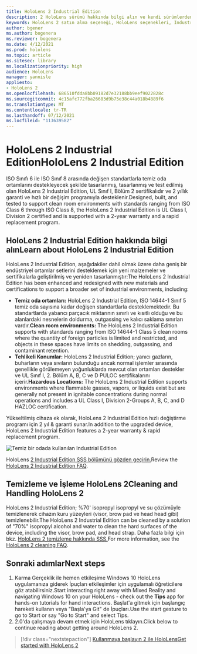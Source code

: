 ```yaml
---
title: HoloLens 2 Industrial Edition
description: 2 HoloLens sürümü hakkında bilgi alın ve kendi sürümlerden birini elde ettikten sonra ne yapacaklarını öğrenin.
keywords: HoloLens 2 satın alma seçeneği, HoloLens seçenekleri, Industrial Edition
author: bgener
ms.author: bogenera
ms.reviewer: bogenera
ms.date: 4/12/2021
ms.prod: hololens
ms.topic: article
ms.sitesec: library
ms.localizationpriority: high
audience: HoloLens
manager: yannisle
appliesto:
- HoloLens 2
ms.openlocfilehash: 686510fdda8bb09182d7e32188bb9eef9022828c
ms.sourcegitcommit: 4c15afc772fba26683d9b75e38c44a018b4889f6
ms.translationtype: MT
ms.contentlocale: tr-TR
ms.lasthandoff: 07/12/2021
ms.locfileid: "113639582"
---
```

# <a name="hololens-2-industrial-edition"></a><span data-ttu-id="995b4-104">HoloLens 2 Industrial Edition</span><span class="sxs-lookup"><span data-stu-id="995b4-104">HoloLens 2 Industrial Edition</span></span>

<span data-ttu-id="995b4-105">ISO Sınıfı 6 ile ISO Sınıf 8 arasında değişen standartlarla temiz oda ortamlarını destekleyecek şekilde tasarlanmış, tasarlanmış ve test edilmiş olan HoloLens 2 Industrial Edition, UL Sınıf I, Bölüm 2 sertifikalıdır ve 2 yıllık garanti ve hızlı bir değişim programıyla desteklenir.</span><span class="sxs-lookup"><span data-stu-id="995b4-105">Designed, built, and tested to support clean room environments with standards ranging from ISO Class 6 through ISO Class 8, the HoloLens 2 Industrial Edition is UL Class I, Division 2 certified and is supported with a 2-year warranty and a rapid replacement program.</span></span>

## <a name="learn-about-hololens-2-industrial-edition"></a><span data-ttu-id="995b4-106">HoloLens 2 Industrial Edition hakkında bilgi alın</span><span class="sxs-lookup"><span data-stu-id="995b4-106">Learn about HoloLens 2 Industrial Edition</span></span>

<span data-ttu-id="995b4-107">HoloLens 2 Industrial Edition, aşağıdakiler dahil olmak üzere daha geniş bir endüstriyel ortamlar setlerini desteklemek için yeni malzemeler ve sertifikalarla geliştirilmiş ve yeniden tasarlanmıştır:</span><span class="sxs-lookup"><span data-stu-id="995b4-107">The HoloLens 2 Industrial Edition has been enhanced and redesigned with new materials and certifications to support a broader set of industrial environments, including:</span></span>

- <span data-ttu-id="995b4-108">**Temiz oda ortamları:** HoloLens 2 Industrial Edition, ISO 14644-1 Sınıf 5 temiz oda sayısına kadar değişen standartlarla desteklemektedir. Bu standartlarda yabancı parçacık miktarının sınırlı ve kısıtlı olduğu ve bu alanlardaki nesnelerin doldurma, outgassing ve kalıcı saklama sınırları vardır.</span><span class="sxs-lookup"><span data-stu-id="995b4-108">**Clean room environments:** The HoloLens 2 Industrial Edition supports with standards ranging from ISO 14644-1 Class 5 clean rooms where the quantity of foreign particles is limited and restricted, and objects in these spaces have limits on shedding, outgassing, and contaminant retention.</span></span>
- <span data-ttu-id="995b4-109">**Tehlikeli Konumlar:** HoloLens 2 Industrial Edition; yanıcı gazların, buharların veya sıvıların bulunduğu ancak normal işlemler sırasında genellikle görülemeyen yoğunluklarda mevcut olan ortamları destekler ve UL Sınıf I, 2. Bölüm A, B, C ve D PULOC sertifikalarını içerir.</span><span class="sxs-lookup"><span data-stu-id="995b4-109">**Hazardous Locations:** The HoloLens 2 Industrial Edition supports environments where flammable gasses, vapors, or liquids exist but are generally not present in ignitable concentrations during normal operations and includes a UL Class I, Division 2-Groups A, B, C, and D HAZLOC certification.</span></span>

<span data-ttu-id="995b4-110">Yükseltilmiş cihaza ek olarak, HoloLens 2 Industrial Edition hızlı değiştirme programı için 2 yıl & garanti sunar.</span><span class="sxs-lookup"><span data-stu-id="995b4-110">In addition to the upgraded device, HoloLens 2 Industrial Edition features a 2-year warranty & rapid replacement program.</span></span>

![Temiz bir odada kullanılan Industrial Edition](./images/ie-small-pic.png)

<span data-ttu-id="995b4-112">HoloLens [2 Industrial Edition SSS bölümünü gözden geçirin.](hololens2-industrial-edition-faq.md)</span><span class="sxs-lookup"><span data-stu-id="995b4-112">Review the [HoloLens 2 Industrial Edition FAQ](hololens2-industrial-edition-faq.md).</span></span>

## <a name="cleaning-and-handling-hololens-2"></a><span data-ttu-id="995b4-113">Temizleme ve İşleme HoloLens 2</span><span class="sxs-lookup"><span data-stu-id="995b4-113">Cleaning and Handling HoloLens 2</span></span>

<span data-ttu-id="995b4-114">HoloLens 2 Industrial Edition; %70' isopropyl isopropyl ve su çözümüyle temizlenerek cihazın kuru yüzeyleri (visor, brow pad ve head head gibi) temizlenebilir.</span><span class="sxs-lookup"><span data-stu-id="995b4-114">The HoloLens 2 Industrial Edition can be cleaned by a solution of "70%" isopropyl alcohol and water to clean the hard surfaces of the device, including the visor, brow pad, and head strap.</span></span> <span data-ttu-id="995b4-115">Daha fazla bilgi için bkz. [HoloLens 2 temizleme hakkında SSS.](/hololens/hololens2-maintenance)</span><span class="sxs-lookup"><span data-stu-id="995b4-115">For more information, see the [HoloLens 2 cleaning FAQ](/hololens/hololens2-maintenance).</span></span>

## <a name="next-steps"></a><span data-ttu-id="995b4-116">Sonraki adımlar</span><span class="sxs-lookup"><span data-stu-id="995b4-116">Next steps</span></span>

1. <span data-ttu-id="995b4-117">Karma Gerçeklik ile hemen etkileşime Windows 10 HoloLens uygulamanıza giderek İpuçları etkileşimler için  uygulamalı öğreticilere göz atabilirsiniz.</span><span class="sxs-lookup"><span data-stu-id="995b4-117">Start interacting right away with Mixed Reality and navigating Windows 10 on your HoloLens - check out the **Tips** app for hands-on tutorials for hand interactions.</span></span> <span data-ttu-id="995b4-118">Başlat'a gitmek için başlangıç hareketi kullanın veya "Başla'ya Git" de İpuçları.</span><span class="sxs-lookup"><span data-stu-id="995b4-118">Use the start gesture to go to Start or say "Go to Start" and select Tips.</span></span>
1. <span data-ttu-id="995b4-119">2.0'da çalışmaya devam etmek için HoloLens tıklayın.</span><span class="sxs-lookup"><span data-stu-id="995b4-119">Click below to continue reading about getting around HoloLens 2.</span></span>

> [!div class="nextstepaction"]
> [<span data-ttu-id="995b4-120">Kullanmaya başlayın 2 ile HoloLens</span><span class="sxs-lookup"><span data-stu-id="995b4-120">Get started with HoloLens 2</span></span>](hololens2-basic-usage.md)